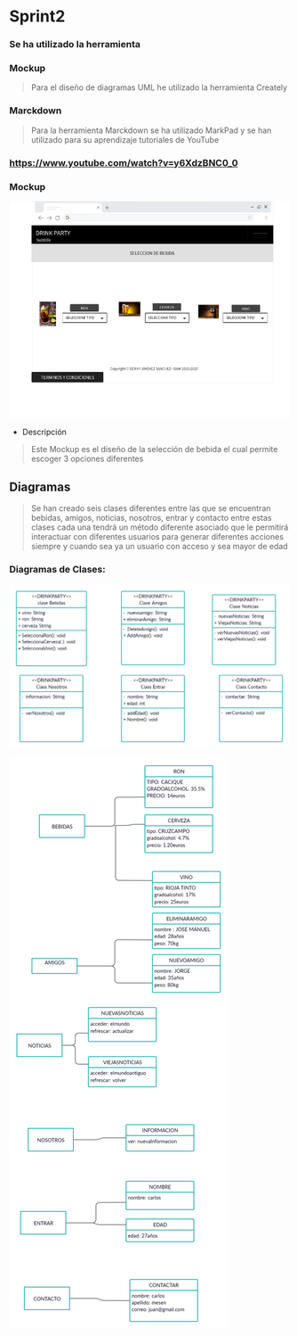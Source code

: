 # Sprint2

### Se ha utilizado la herramienta


### Mockup

> Para el diseño de diagramas UML he utilizado la herramienta Creately

###  Marckdown

 > Para la herramienta Marckdown  se ha utilizado MarkPad y se han utilizado para su aprendizaje tutoriales de YouTube

### https://www.youtube.com/watch?v=y6XdzBNC0_0

### Mockup


![mockup](./imagenes/SPRING2.png)

* Descripción
> Este Mockup es el diseño de la selección de bebida el cual permite escoger 3 opciones diferentes

## Diagramas

> Se han creado seis clases diferentes entre las que se encuentran bebidas, amigos, noticias, nosotros, entrar y contacto entre estas clases cada una tendrá un método diferente asociado que le permitirá interactuar con diferentes usuarios para generar diferentes acciones siempre y cuando sea ya un usuario con acceso y sea mayor de edad

### Diagramas de Clases:

![mockup](./imagenes/Clases.png)



![mockup](./imagenes/objetos.png)












